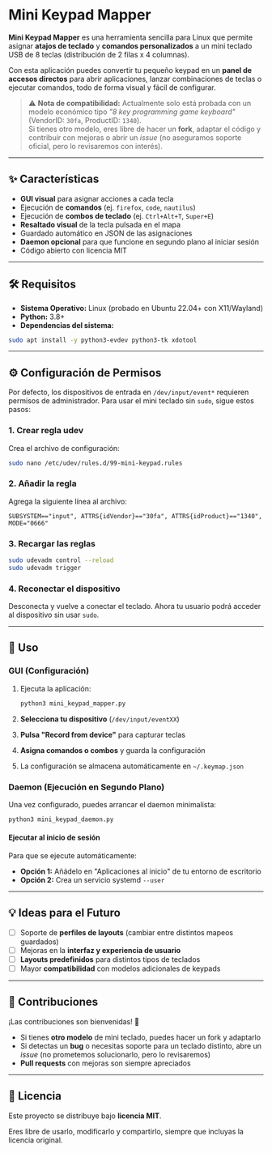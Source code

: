 # Mini Keypad Mapper

**Mini Keypad Mapper** es una herramienta sencilla para Linux que permite asignar **atajos de teclado** y **comandos personalizados** a un mini teclado USB de 8 teclas (distribución de 2 filas x 4 columnas).

Con esta aplicación puedes convertir tu pequeño keypad en un **panel de accesos directos** para abrir aplicaciones, lanzar combinaciones de teclas o ejecutar comandos, todo de forma visual y fácil de configurar.

> ⚠️ **Nota de compatibilidad:** Actualmente solo está probada con un modelo económico tipo *"8 key programming game keyboard"* (VendorID: `30fa`, ProductID: `1340`).  
> Si tienes otro modelo, eres libre de hacer un **fork**, adaptar el código y contribuir con mejoras o abrir un *issue* (no aseguramos soporte oficial, pero lo revisaremos con interés).

---

## ✨ Características

- **GUI visual** para asignar acciones a cada tecla
- Ejecución de **comandos** (ej. `firefox`, `code`, `nautilus`)
- Ejecución de **combos de teclado** (ej. `Ctrl+Alt+T`, `Super+E`)
- **Resaltado visual** de la tecla pulsada en el mapa
- Guardado automático en JSON de las asignaciones
- **Daemon opcional** para que funcione en segundo plano al iniciar sesión
- Código abierto con licencia MIT

---

## 🛠️ Requisitos

- **Sistema Operativo:** Linux (probado en Ubuntu 22.04+ con X11/Wayland)
- **Python:** 3.8+
- **Dependencias del sistema:**

```bash
sudo apt install -y python3-evdev python3-tk xdotool
```

---

## ⚙️ Configuración de Permisos

Por defecto, los dispositivos de entrada en `/dev/input/event*` requieren permisos de administrador. Para usar el mini teclado sin `sudo`, sigue estos pasos:

### 1. Crear regla udev

Crea el archivo de configuración:

```bash
sudo nano /etc/udev/rules.d/99-mini-keypad.rules
```

### 2. Añadir la regla

Agrega la siguiente línea al archivo:

```
SUBSYSTEM=="input", ATTRS{idVendor}=="30fa", ATTRS{idProduct}=="1340", MODE="0666"
```

### 3. Recargar las reglas

```bash
sudo udevadm control --reload
sudo udevadm trigger
```

### 4. Reconectar el dispositivo

Desconecta y vuelve a conectar el teclado. Ahora tu usuario podrá acceder al dispositivo sin usar `sudo`.

---

## 🚀 Uso

### GUI (Configuración)

1. Ejecuta la aplicación:
   ```bash
   python3 mini_keypad_mapper.py
   ```

2. **Selecciona tu dispositivo** (`/dev/input/eventXX`)

3. **Pulsa "Record from device"** para capturar teclas

4. **Asigna comandos o combos** y guarda la configuración

5. La configuración se almacena automáticamente en `~/.keymap.json`

### Daemon (Ejecución en Segundo Plano)

Una vez configurado, puedes arrancar el daemon minimalista:

```bash
python3 mini_keypad_daemon.py
```

#### Ejecutar al inicio de sesión

Para que se ejecute automáticamente:

- **Opción 1:** Añádelo en "Aplicaciones al inicio" de tu entorno de escritorio
- **Opción 2:** Crea un servicio systemd `--user`

---

## 💡 Ideas para el Futuro

- [ ] Soporte de **perfiles de layouts** (cambiar entre distintos mapeos guardados)
- [ ] Mejoras en la **interfaz y experiencia de usuario**
- [ ] **Layouts predefinidos** para distintos tipos de teclados
- [ ] Mayor **compatibilidad** con modelos adicionales de keypads

---

## 🤝 Contribuciones

¡Las contribuciones son bienvenidas! 🎉

- Si tienes **otro modelo** de mini teclado, puedes hacer un fork y adaptarlo
- Si detectas un **bug** o necesitas soporte para un teclado distinto, abre un *issue* (no prometemos solucionarlo, pero lo revisaremos)
- **Pull requests** con mejoras son siempre apreciados

---

## 📄 Licencia

Este proyecto se distribuye bajo **licencia MIT**.

Eres libre de usarlo, modificarlo y compartirlo, siempre que incluyas la licencia original.
